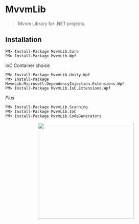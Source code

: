 # MvvmLib

> Mvvm Library for .NET projects.

## Installation

```
PM> Install-Package MvvmLib.Core
PM> Install-Package MvvmLib.Wpf
```

IoC Container choice

```
PM> Install-Package MvvmLib.Unity.Wpf
PM> Install-Package MvvmLib.Microsoft.DependencyInjection.Extensions.Wpf
PM> Install-Package MvvmLib.IoC.Extensions.Wpf
```

_Plus_

```
PM> Install-Package MvvmLib.Scanning
PM> Install-Package MvvmLib.IoC
PM> Install-Package MvvmLib.CodeGenerators
```

<p align="center">
<img src="https://res.cloudinary.com/du6bjt9gj/image/upload/v1680387405/mvvmlib_logo_czjc6o.png" width="300">
</p>
